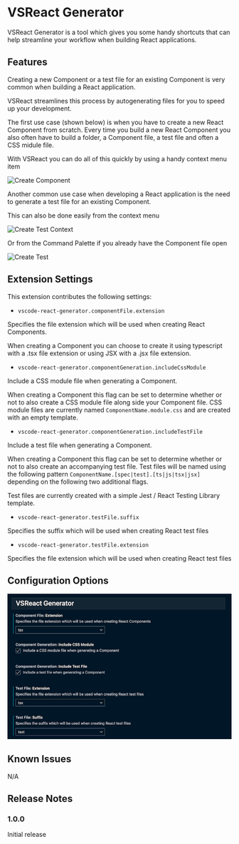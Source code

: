 # VSReact Generator

VSReact Generator is a tool which gives you some handy shortcuts that can help streamline your workflow when building React applications.

## Features

Creating a new Component or a test file for an existing Component is very common when building a React application.

VSReact streamlines this process by autogenerating files for you to speed up your development.

The first use case (shown below) is when you have to create a new React Component from scratch. Every time you build a new React Component you also often have to build a folder, a Component file, a test file and often a CSS midule file.

With VSReact you can do all of this quickly by using a handy context menu item

![Create Component](images/create-component.gif)

Another common use case when developing a React application is the need to generate a test file for an existing Component.

This can also be done easily from the context menu

![Create Test Context](images/create-test-context.gif)

Or from the Command Palette if you already have the Component file open

![Create Test](images/create-test.gif)

## Extension Settings

This extension contributes the following settings:

- `vscode-react-generator.componentFile.extension`

Specifies the file extension which will be used when creating React Components.

When creating a Component you can choose to create it using typescript with a .tsx file extension or using JSX with a .jsx file extension.

- `vscode-react-generator.componentGeneration.includeCssModule`

Include a CSS module file when generating a Component.

When creating a Component this flag can be set to determine whether or not to also create a CSS module file along side your Component file. CSS module files are currently named `ComponentName.module.css` and are created with an empty template.

- `vscode-react-generator.componentGeneration.includeTestFile`

Include a test file when generating a Component.

When creating a Component this flag can be set to determine whether or not to also create an accompanying test file. Test files will be named using the following pattern `ComponentName.[spec|test].[ts|js|tsx|jsx]` depending on the following two additional flags.

Test files are currently created with a simple Jest / React Testing Library template.

- `vscode-react-generator.testFile.suffix`

Specifies the suffix which will be used when creating React test files

- `vscode-react-generator.testFile.extension`

Specifies the file extension which will be used when creating React test files

## Configuration Options

![Configuration Options](images/configuration.png)

## Known Issues

N/A

## Release Notes

### 1.0.0

Initial release
